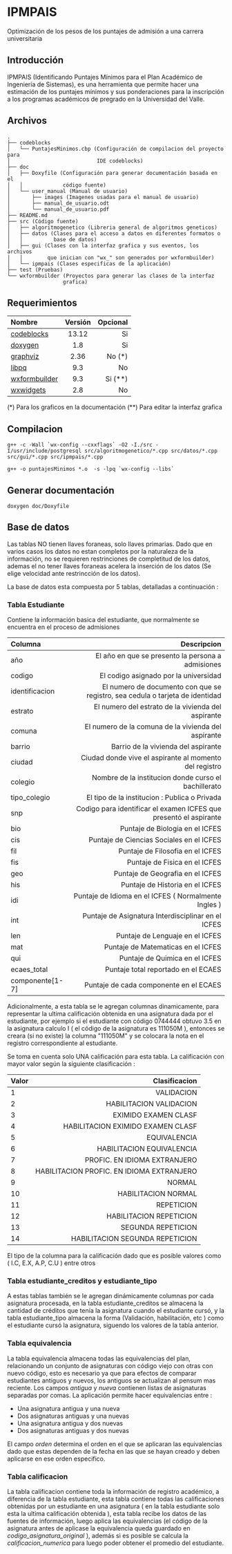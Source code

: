 # IPMPAIS
Optimización de los pesos de los puntajes de admisión a una carrera
universitaria

## Introducción
IPMPAIS (Identificando Puntajes Mínimos para el Plan Académico de Ingeniería
de Sistemas), es una herramienta que permite hacer una estimación de los
puntajes mínimos y sus ponderaciones para la inscripción a los programas
académicos de pregrado en la Universidad del Valle.

## Archivos

    .
    ├── codeblocks
    │   └── PuntajesMinimos.cbp (Configuración de compilacion del proyecto para
    │                            IDE codeblocks)
    ├── doc
    │   ├── Doxyfile (Configuración para generar documentación basada en el
    │   │             código fuente)
    │   └── user_manual (Manual de usuario)
    │       ├── images (Imagenes usadas para el manual de usuario)
    │       ├── manual_de_usuario.odt
    │       └── manual_de_usuario.pdf
    ├── README.md
    ├── src (Código fuente)
    │   ├── algoritmogenetico (Libreria general de algoritmos geneticos)
    │   ├── datos (Clases para el acceso a datos en diferentes formatos o
    │   │          base de datos)
    │   ├── gui (Clases con la interfaz grafica y sus eventos, los archivos
    │   │        que inician con "wx_" son generados por wxformbuilder)
    │   └── ipmpais (Clases especificas de la aplicación)
    ├── test (Pruebas)
    └── wxformbuilder (Proyectos para generar las clases de la interfaz
                      grafica)


## Requerimientos

Nombre          | Versión | Opcional
:--             | :--:    | --:
[codeblocks]    | 13.12   | Si
[doxygen]       | 1.8     | Si
[graphviz]      | 2.36    | No (*)
[libpq]         | 9.3     | No
[wxformbuilder] | 9.3     | Si (**)
[wxwidgets]     | 2.8     | No

(*) Para los graficos en la documentación
(**) Para editar la interfaz grafica


## Compilacion

``g++ -c -Wall `wx-config --cxxflags` -O2 -I./src -I/usr/include/postgresql src/algoritmogenetico/*.cpp src/datos/*.cpp src/gui/*.cpp src/ipmpais/*.cpp``

``g++ -o puntajesMinimos *.o  -s -lpq `wx-config --libs` ``


## Generar documentación
`doxygen doc/Doxyfile`

## Base de datos

Las tablas NO tienen llaves foraneas, solo llaves primarias. Dado que en varios
casos los datos no estan completos por la naturaleza de la información, no se 
requieren restrinciones de completitud de los datos, ademas el no tener llaves
foraneas acelera la inserción de los datos (Se elige velocidad ante 
restrincción de los datos).

La base de datos esta compuesta por 5 tablas, detalladas a continuación : 

### Tabla Estudiante

Contiene la información basica del estudiante, que normalmente se encuentra en
el proceso de admisiones

Columna        | Descripcion
 :--           | --:
año            | El año en que se presento la persona a admisiones
codigo         | El codigo asignado por la universidad
identificacion | El numero de documento con que se registro, sea cedula o  tarjeta de identidad
estrato        | El numero del estrato de la vivienda del aspirante
comuna         | El numero de la comuna de la vivienda del aspirante
barrio         | Barrio de la vivienda del aspirante
ciudad         | Ciudad donde vive el aspirante al momento del registro
colegio        | Nombre de la institucion donde curso el bachillerato
tipo_colegio   | El tipo de la institucion : Publica o Privada
snp            | Codigo para identificar el examen ICFES que presentó el aspirante
bio            | Puntaje de Biologia en el ICFES
cis            | Puntaje de Ciencias Sociales en el ICFES
fil            | Puntaje de Filosofia en el ICFES
fis            | Puntaje de Fisica en el ICFES
geo            | Puntaje de Geografia en el ICFES
his            | Puntaje de Historia en el ICFES
idi            | Puntaje de Idioma en el ICFES ( Normalmente Ingles )
int            | Puntaje de Asignatura Interdisciplinar en el ICFES
len            | Puntaje de Lenguaje en el ICFES
mat            | Puntaje de Matematicas en el ICFES
qui            | Puntaje de Quimica en el ICFES
ecaes_total    | Puntaje total reportado en el ECAES
componente[1-7]| Puntaje de cada componente en el ECAES

Adicionalmente, a esta tabla se le agregan columnas dinamicamente, para
representar la ultima calificación obtenida en una asignatura dada por el 
estudiante, por ejemplo si el estudiante con código 0744444 obtuvo 3.5 en la
asignatura calculo I ( el código de la asignatura es 111050M ), entonces se 
creara (si no existe) la columna "111050M" y se colocara la nota en el 
registro correspondiente al estudiante.

Se toma en cuenta solo UNA calificación para esta tabla. La calificación con 
mayor valor según la siguiente clasificación :

Valor          | Clasificacion
 :--           | --:
1              | VALIDACION
2              | HABILITACION VALIDACION
3              | EXIMIDO EXAMEN CLASF
4              | HABILITACION EXIMIDO EXAMEN CLASF
5              | EQUIVALENCIA
6              | HABILITACION EQUIVALENCIA
7              | PROFIC. EN IDIOMA EXTRANJERO
8              | HABILITACION PROFIC. EN IDIOMA EXTRANJERO
9              | NORMAL
10             | HABILITACION NORMAL
11             | REPETICION
12             | HABILITACION REPETICION
13             | SEGUNDA REPETICION
14             | HABILITACION SEGUNDA REPETICION

El tipo de la columna para la calificación dado que es posible valores como 
( I.C, E.X, A.P, C.U ) entre otros

### Tabla estudiante_creditos y estudiante_tipo

A estas tablas también se le agregan dinámicamente columnas por cada 
asignatura procesada, en la tabla estudiante_creditos se almacena la cantidad
de créditos que tenía la asignatura cuando el estudiante cursó, y la tabla
estudiante_tipo almacena la forma (Validación, habilitación, etc ) como el 
estudiante cursó la asignatura, siguendo los valores de la tabla anterior. 

### Tabla equivalencia

La tabla equivalencia almacena todas las equivalencias del plan, relacionando 
un conjunto de asignaturas con código viejo con otras con nuevo código, esto
es necesario ya que para efectos de comparar estudiantes antiguos y nuevos, los
antiguos se actualizan al pensum mas reciente. Los campos _antigua_ y _nueva_ 
contienen listas de asignaturas separadas por comas. La aplicación permite hacer
equivalencias entre :

- Una asignatura antigua y una nueva
- Dos asignaturas antiguas y una nuevas
- Una asignatura antigua y dos nuevas
- Dos asignaturas antiguas y dos nuevas

El campo _orden_ determina el orden en el que se aplicaran las equivalencias
dado que estas dependen de la fecha en las que se hayan creado y deben aplicarse
en ese orden especifico.

### Tabla calificacion 
 
La tabla calificacion contiene toda la información de registro académico, a
diferencia de la tabla estudiante, esta tabla contiene todas las calificaciones
obtenidas por un estudiante en una asignatura ( en la tabla estudiante solo esta
la ultima calificación obtenida ), esta tabla recibe los datos de las fuentes de
información, luego aplica las equivalencias (el código de la asignatura antes de
aplicase la equivalencia queda guardado en *codigo_asignatura_original* ),
además si es posible se calcula la *calificacion_numerica* para luego poder
obtener el promedio del estudiante.

[codeblocks]:http://www.codeblocks.org/
[doxygen]:http://www.stack.nl/~dimitri/doxygen/
[libpq]:http://www.postgresql.org/docs/9.3/static/libpq.html
[wxformbuilder]:http://sourceforge.net/projects/wxformbuilder/
[wxwidgets]:http://www.wxwidgets.org/
[graphviz]:http://www.graphviz.org/
